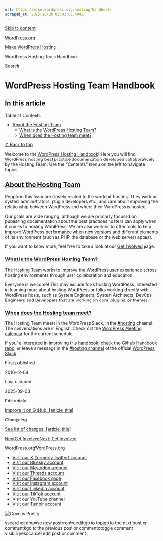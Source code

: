 ```yaml
---
url: https://make.wordpress.org/hosting/handbook/
scraped_at: 2025-10-20T03:03:08.494Z
---
```


[Skip to content](https://make.wordpress.org/hosting/handbook/#wp--skip-link--target)

[WordPress.org](https://wordpress.org/)

[Make WordPress Hosting](https://make.wordpress.org/hosting)

WordPress Hosting Team Handbook

Search

# WordPress Hosting Team Handbook

## In this article

Table of Contents

- [About the Hosting Team](https://make.wordpress.org/hosting/handbook/#about-the-hosting-team)
  - [What is the WordPress Hosting Team?](https://make.wordpress.org/hosting/handbook/#what-is-the-wordpress-hosting-team)
  - [When does the Hosting team meet?](https://make.wordpress.org/hosting/handbook/#when-does-the-hosting-team-meet)

[↑ Back to top](https://make.wordpress.org/hosting/handbook/#wp--skip-link--target)

Welcome to the [WordPress Hosting Handbook](https://make.wordpress.org/hosting/handbook/)! Here you will find WordPress hosting best practice documentation developed collaboratively by the Hosting Team. Use the “Contents” menu on the left to navigate topics.

## [About the Hosting Team](https://make.wordpress.org/hosting/handbook/\#about-the-hosting-team)

People in this team are closely related to the world of hosting. They work as system administrators, plugin developers etc., and care about improving the relationship between WordPress and where their WordPress is hosted.

Our goals are wide ranging, although we are primarily focused on publishing documentation about the best practices hosters can apply when it comes to hosting WordPress. We are also working to offer tools to help improve WordPress performance when new versions and different elements of its environment (such as PHP, the database or the web server) appear.

If you want to know more, feel free to take a look at our [Get Involved](https://make.wordpress.org/hosting/handbook/get-involved/) page.

### [What is the WordPress Hosting Team?](https://make.wordpress.org/hosting/handbook/\#what-is-the-wordpress-hosting-team)

The [Hosting Team](https://make.wordpress.org/hosting/) works to improve the WordPress user experience across hosting environments through user collaboration and education.

Everyone is welcome! This may include folks hosting WordPress, interested in learning more about hosting WordPress or folks working directly with WordPress hosts, such as System Engineers, System Architects, DevOps Engineers and Developers that are working on core, plugins, or themes.

### [When does the Hosting team meet?](https://make.wordpress.org/hosting/handbook/\#when-does-the-hosting-team-meet)

The Hosting Team meets in the WordPress Slack, in the [#hosting](https://wordpress.slack.com/archives/hosting/) channel. The conversations are in English. Check out the [WordPress Meeting calendar](https://make.wordpress.org/meetings#hosting) for the current schedule.

If you’re interested in improving this handbook, check the [Github Handbook repo](https://github.com/WordPress/hosting-handbook/), or leave a message in the [#hosting channel](https://wordpress.slack.com/archives/hosting/) of the official [WordPress Slack](https://make.wordpress.org/chat/).

First published

2016-12-04

Last updated

2025-09-03

Edit article

[Improve it on GitHub: \[article\_title\]](https://login.wordpress.org/?redirect_to=https%3A%2F%2Fmake.wordpress.org%2Fhosting%2Fhandbook%2F&locale=en_US)

Changelog

[See list of changes: \[article\_title\]](https://make.wordpress.org/hosting/handbook/#)

[NextGet InvolvedNext: Get Involved](https://make.wordpress.org/hosting/handbook/get-involved/)

[WordPress.org](https://wordpress.org/)[WordPress.org](https://wordpress.org/)

- [Visit our X (formerly Twitter) account](https://www.x.com/WordPress)
- [Visit our Bluesky account](https://bsky.app/profile/wordpress.org)
- [Visit our Mastodon account](https://mastodon.world/@WordPress)
- [Visit our Threads account](https://www.threads.net/@wordpress)
- [Visit our Facebook page](https://www.facebook.com/WordPress/)
- [Visit our Instagram account](https://www.instagram.com/wordpress/)
- [Visit our LinkedIn account](https://www.linkedin.com/company/wordpress)
- [Visit our TikTok account](https://www.tiktok.com/@wordpress)
- [Visit our YouTube channel](https://www.youtube.com/wordpress)
- [Visit our Tumblr account](https://wordpress.tumblr.com/)

![Code is Poetry](https://s.w.org/style/images/code-is-poetry-for-dark-bg.svg)

ssearchccompose new postrreplyeedittgo to topjgo to the next post or commentkgo to the previous post or commentotoggle comment visibilityesccancel edit post or comment